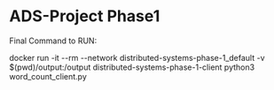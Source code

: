 # ADS-Project Phase1

Final Command to RUN: 

docker run -it --rm --network distributed-systems-phase-1_default -v $(pwd)/output:/output distributed-systems-phase-1-client python3 word_count_client.py